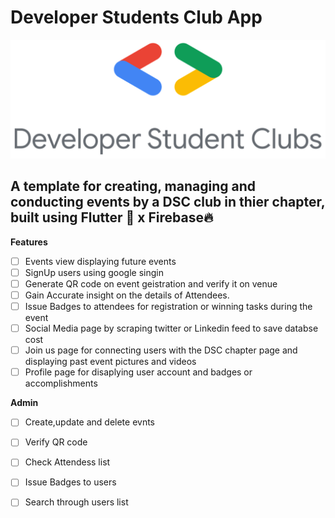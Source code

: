 # Developer Students Club App

![DSC](/assets/dsc.png)



## A template for creating, managing and conducting events by a DSC club in thier chapter, built using Flutter 💙 x Firebase🔥


**Features**
- [ ] Events view displaying future events
- [ ] SignUp users using google singin 
- [ ] Generate QR code on event geistration and verify it on venue
- [ ] Gain Accurate insight on the details of Attendees. 
- [ ] Issue Badges to attendees for registration or winning tasks during the event
- [ ] Social Media page by scraping twitter or Linkedin feed to save databse cost
- [ ] Join us page for connecting users with the DSC chapter page and displaying past event pictures and videos
- [ ] Profile page for disaplying user account and badges or accomplishments

**Admin**
- [ ] Create,update and delete evnts 
- [ ] Verify QR code 
- [ ] Check Attendess list
- [ ] Issue Badges to users
- [ ] Search through users list



